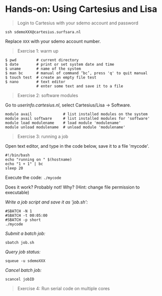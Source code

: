# Hands-on: Using Cartesius and Lisa

> Login to Cartesius with your sdemo account and password

`ssh sdemoXXX@cartesius.surfsara.nl`

Replace `XXX` with your sdemo account number.

> Exercise 1: warm up

```
$ pwd         # current directory 
$ date        # print or set system date and time 
$ uname       # name of the system 
$ man bc      # manual of command ‘bc’, press 'q' to quit manual
$ touch test  # create an empty file test
$ nano        # text editor
              # enter some text and save it to a file
```

> Exercise 2: software modules

Go to *userinfo.cartesius.nl*, select Cartesius/Lisa -> Software.

```
module avail              # list installed modules on the system
module avail software     # list installed modules for 'software'
module load modulename    # load module 'modulename'
module unload modulename  # unload module 'modulename'
```

> Exercise 3: running a job

Open text editor, and type in the code below, save it to a file 'mycode'.

```
#!/bin/bash
echo "running on " $(hostname)
echo "1 + 1" | bc
sleep 20
```

Execute the code:
`./mycode`

Does it work? Probably not! Why?
(Hint: change file permission to executable)

*Write a job script and save it as 'job.sh':*

```
#SBATCH -N 1
#SBATCH -t 00:05:00
#SBATCH -p short
./mycode
```

*Submit a batch job:*

`sbatch job.sh`

*Query job status:*

`squeue -u sdemoXXX`

*Cancel batch job:*

`scancel jobID`

> Exercise 4: Run serial code on multiple cores
